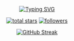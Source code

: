 <!-- Typing SVG by DenverCoder1 - https://github.com/DenverCoder1/readme-typing-svg -->
<div id="depra" align="center">

[![Typing SVG](https://readme-typing-svg.herokuapp.com?duration=6666&color=3DDB77&center=true&vCenter=true&lines=Depression+And+Aggression)](https://git.io/typing-svg)

</div>

<!-- Social badges section -->
<!-- Badges with custom icons - https://github.com/DenverCoder1/custom-icon-badges -->
<!-- View counter - https://github.com/DenverCoder1/Simple-View-Counter -->
<!-- Star counter - https://github.com/idealclover/GitHub-Star-Counter -->
<p align="center">
  <a href="https://github.com/g0dzZz-coder?tab=repositories&sort=stargazers">
    <img alt="total stars" title="Total stars on GitHub" src="https://custom-icon-badges.herokuapp.com/badge/dynamic/json?logo=star&color=55960c&labelColor=488207&label=Stars&style=for-the-badge&query=%24.stars&url=https://api.github-star-counter.workers.dev/user/g0dzZz-coder"/></a>
  <a href="https://github.com/g0dzZz-coder?tab=followers">
    <img alt="followers" title="Follow me on Github" src="https://custom-icon-badges.herokuapp.com/github/followers/g0dzZz-coder?color=236ad3&labelColor=1155ba&style=for-the-badge&logo=person-add&label=Follow&logoColor=white"/></a>
  <!--
  <a href="https://github.com/g0dzZz-coder">
    <img alt="views" title="GitHub profile views" src="https://freshidea.com/jonah/app/g0dzZz-coder-profile-views"/></a>
  -->
</p>

<!-- GitHub Readme Streak Stats - https://github.com/DenverCoder1/github-readme-streak-stats -->
<div id="github_streak" align="center">
  
[![GitHub Streak](http://github-readme-streak-stats.herokuapp.com?user=g0dzZz-coder&date_format=j%20M%5B%20Y%5D&theme=github-dark&hide_border=true)](https://git.io/streak-stats)

</div>
